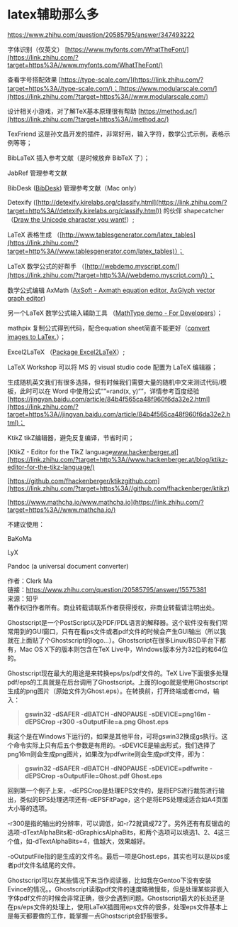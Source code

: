 # latex辅助那么多



https://www.zhihu.com/question/20585795/answer/347493222



字体识别（仅英文） [https://www.myfonts.com/WhatTheFont/](https://link.zhihu.com/?target=https%3A//www.myfonts.com/WhatTheFont/)

查看字号搭配效果 [https://type-scale.com/](https://link.zhihu.com/?target=https%3A//type-scale.com/)；[https://www.modularscale.com/](https://link.zhihu.com/?target=https%3A//www.modularscale.com/)

设计相关小游戏，对了解TeX基本原理很有帮助 [https://method.ac/](https://link.zhihu.com/?target=https%3A//method.ac/)

TexFriend 这是孙文昌开发的插件，非常好用，输入字符，数学公式示例，表格示例等等；

BibLaTeX 插入参考文献（是时候放弃 BibTeX 了）；

JabRef 管理参考文献

BibDesk ([BibDesk](https://link.zhihu.com/?target=https%3A//bibdesk.sourceforge.io/)) 管理参考文献（Mac only）

Detexify ([http://detexify.kirelabs.org/classify.html](https://link.zhihu.com/?target=http%3A//detexify.kirelabs.org/classify.html)) 的伙伴 shapecatcher（[Draw the Unicode character you want!](https://link.zhihu.com/?target=http%3A//shapecatcher.com/)）;

LaTeX 表格生成 （[http://www.tablesgenerator.com/latex_tables](https://link.zhihu.com/?target=http%3A//www.tablesgenerator.com/latex_tables)）；

LaTeX 数学公式的好帮手 （[http://webdemo.myscript.com/](https://link.zhihu.com/?target=http%3A//webdemo.myscript.com/)）；

数学公式编辑 AxMath ([AxSoft - Axmath equation editor, AxGlyph vector graph editor](https://link.zhihu.com/?target=https%3A//www.axsoft.co/))

另一个LaTeX 数学公式输入辅助工具 （[MathType demo - For Developers](https://link.zhihu.com/?target=http%3A//www.wiris.com/editor/demo/en/developers%23mathml-latex)）；

mathpix 复制公式得到代码，配合equation sheet简直不能更好（[convert images to LaTex.](https://link.zhihu.com/?target=https%3A//mathpix.com/)）；

Excel2LaTeX （[Package Excel2LaTeX](https://link.zhihu.com/?target=https%3A//www.ctan.org/pkg/excel2latex)）;

LaTeX Workshop 可以将 MS 的 visual studio code 配置为 LaTeX 编辑器；

生成随机英文我们有很多选择，但有时候我们需要大量的随机中文来测试代码/模板，此时可以在 Word 中使用公式“”=rand(x, y)“”，详情参考百度经验 [https://jingyan.baidu.com/article/84b4f565ca48f960f6da32e2.html](https://link.zhihu.com/?target=https%3A//jingyan.baidu.com/article/84b4f565ca48f960f6da32e2.html)；

KtikZ tikZ编辑器，避免反复编译，节省时间；

[KtikZ - Editor for the TikZ language​www.hackenberger.at](https://link.zhihu.com/?target=http%3A//www.hackenberger.at/blog/ktikz-editor-for-the-tikz-language/)

[https://github.com/fhackenberger/ktikz​github.com](https://link.zhihu.com/?target=https%3A//github.com/fhackenberger/ktikz)


[https://www.mathcha.io/​www.mathcha.io](https://link.zhihu.com/?target=https%3A//www.mathcha.io/)

不建议使用：

BaKoMa

LyX

Pandoc (a universal document converter)




作者：Clerk Ma  
链接：https://www.zhihu.com/question/20585795/answer/15575381  
来源：知乎  
著作权归作者所有。商业转载请联系作者获得授权，非商业转载请注明出处。  
  

Ghostscript是一个PostScript以及PDF/PDL语言的解释器。这个软件没有我们常常用到的GUI窗口，只有在看ps文件或者pdf文件的时候会产生GUI输出（所以我就在上面贴了个Ghostscript的logo...）。Ghostscript在很多Linux/BSD平台下都有，Mac OS X下的版本则包含在TeX Live中，Windows版本分为32位的和64位的。

Ghostscript现在最大的用途是来转换eps/ps/pdf文件的。TeX Live下面很多处理pdf/eps的工具就是在后台调用了Ghostscript。上面的logo就是使用Ghostscript生成的png图片（原始文件为Ghost.eps）。在转换前，打开终端或者cmd，输入：  

> **gswin32 -dSAFER -dBATCH -dNOPAUSE -sDEVICE=png16m -dEPSCrop -r300 -sOutputFile=a.png Ghost.eps**

  
我这个是在Windows下运行的，如果是其他平台，可将gswin32换成gs执行。这个命令实际上只有后五个参数是有用的。-sDEVICE是输出形式，我们选择了png16m则会生成png图片，如果改为pdfwrite则会生成pdf文件，即为：  

> **gswin32 -dSAFER -dBATCH -dNOPAUSE -sDEVICE=pdfwrite -dEPSCrop -sOutputFile=Ghost.pdf Ghost.eps**

回到第一个例子上来，-dEPSCrop是处理EPS文件的，是将EPS进行裁剪进行输出，类似的EPS处理选项还有-dEPSFitPage，这个是将EPS处理成适合如A4页面大小等的选项。

-r300是指的输出的分辨率，可以调低，如-r72就调成72了。另外还有有反锯齿的选项-dTextAlphaBits和-dGraphicsAlphaBits，和两个选项可以填选1、2、4这三个值，如-dTextAlphaBits=4，值越大，效果越好。

-oOutputFile指的是生成的文件名。最后一项是Ghost.eps，其实也可以是以ps或者pdf文件名结尾的文件。

Ghostscript可以在某些情况下来当作阅读器，比如我在Gentoo下没有安装Evince的情况。。Ghostscript读取pdf文件的速度略微慢些，但是处理某些非嵌入字体pdf文件的时候会非常正确，很少会遇到问题。Ghostscript最大的长处还是在ps/eps文件的处理上，使用LaTeX插图用eps文件的很多，处理eps文件基本上是每天都要做的工作，能掌握一点Ghostscript会舒服很多。






















